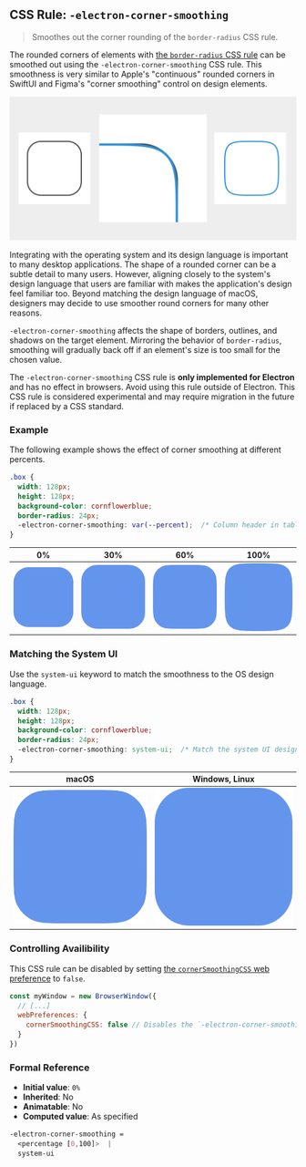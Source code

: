 ## CSS Rule: `-electron-corner-smoothing`

> Smoothes out the corner rounding of the `border-radius` CSS rule.

The rounded corners of elements with [the `border-radius` CSS rule](https://developer.mozilla.org/en-US/docs/Web/CSS/border-radius) can be smoothed out using the `-electron-corner-smoothing` CSS rule. This smoothness is very similar to Apple's "continuous" rounded corners in SwiftUI and Figma's "corner smoothing" control on design elements.

![There is a black rectangle on the left using simple rounded corners, and a blue rectangle on the right using smooth rounded corners. Inbetween those rectangles is a magnified view of the same corner from both rectangles overlapping to show the subtle difference in shape.](../images/corner-smoothing-summary.svg)

Integrating with the operating system and its design language is important to many desktop applications. The shape of a rounded corner can be a subtle detail to many users. However, aligning closely to the system's design language that users are familiar with makes the application's design feel familiar too. Beyond matching the design language of macOS, designers may decide to use smoother round corners for many other reasons.

`-electron-corner-smoothing` affects the shape of borders, outlines, and shadows on the target element. Mirroring the behavior of `border-radius`, smoothing will gradually back off if an element's size is too small for the chosen value.

The `-electron-corner-smoothing` CSS rule is **only implemented for Electron** and has no effect in browsers. Avoid using this rule outside of Electron. This CSS rule is considered experimental and may require migration in the future if replaced by a CSS standard.

### Example

The following example shows the effect of corner smoothing at different percents.

```css
.box {
  width: 128px;
  height: 128px;
  background-color: cornflowerblue;
  border-radius: 24px;
  -electron-corner-smoothing: var(--percent);  /* Column header in table below. */
}
```

| 0% | 30% | 60% | 100% |
| --- | --- | --- | --- |
| ![A rectangle with round corners at 0% smoothness](../images/corner-smoothing-example-0.svg) | ![A rectangle with round corners at 30% smoothness](../images/corner-smoothing-example-30.svg) | ![A rectangle with round corners at 60% smoothness](../images/corner-smoothing-example-60.svg) | ![A rectangle with round corners at 100% smoothness](../images/corner-smoothing-example-100.svg) |

### Matching the System UI

Use the `system-ui` keyword to match the smoothness to the OS design language.

```css
.box {
  width: 128px;
  height: 128px;
  background-color: cornflowerblue;
  border-radius: 24px;
  -electron-corner-smoothing: system-ui;  /* Match the system UI design. */
}
```

| macOS | Windows, Linux |
| --- | --- |
| ![A rectangle with round corners whose smoothness matches macOS](../images/corner-smoothing-example-60.svg) | ![A rectangle with round corners whose smoothness matches Windows and Linux](../images/corner-smoothing-example-0.svg) |

### Controlling Availibility

This CSS rule can be disabled by setting [the `cornerSmoothingCSS` web preference](./structures/web-preferences.md) to `false`.

```js
const myWindow = new BrowserWindow({
  // [...]
  webPreferences: {
    cornerSmoothingCSS: false // Disables the `-electron-corner-smoothing` CSS rule
  }
})
```

### Formal Reference

* **Initial value**: `0%`
* **Inherited**: No
* **Animatable**: No
* **Computed value**: As specified

```css
-electron-corner-smoothing =
  <percentage [0,100]>  |
  system-ui
```
